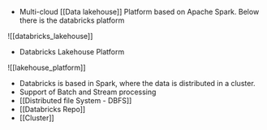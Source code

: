 * Multi-cloud [[Data lakehouse]] Platform based on Apache Spark. Below there is the databricks platform

![[databricks_lakehouse]]

* Databricks Lakehouse Platform

![[lakehouse_platform]]

* Databricks is based in Spark, where the data is distributed in a cluster. 
* Support of Batch and Stream processing
* [[Distributed file System - DBFS]] 
* [[Databricks Repo]]
* [[Cluster]]
